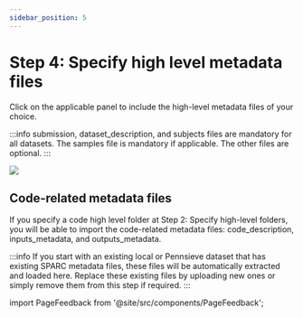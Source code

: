```yaml
---
sidebar_position: 5
---
```


# Step 4: Specify high level metadata files

Click on the applicable panel to include the high-level metadata files of your choice.

:::info
submission, dataset_description, and subjects files are mandatory for all datasets. The samples file is mandatory if applicable. The other files are optional.
:::

![](https://github.com/fairdataihub/SODA-for-SPARC/blob/main/docs/documentation/Organize-dataset/organize-step4-metadata-files.gif?raw=true)

## Code-related metadata files

If you specify a code high level folder at Step 2: Specify high-level folders, you will be able to import the code-related metadata files: code_description, inputs_metadata, and outputs_metadata.

:::info
If you start with an existing local or Pennsieve dataset that has existing SPARC metadata files, these files will be automatically extracted and loaded here. Replace these existing files by uploading new ones or simply remove them from this step if required.
:::

import PageFeedback from '@site/src/components/PageFeedback';

<PageFeedback />
